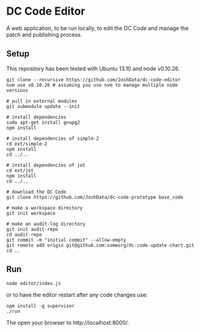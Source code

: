 DC Code Editor
==============

A web application, to be run locally, to edit the DC Code and manage the
patch and publishing process.

Setup
-----

This repository has been tested with Ubuntu 13.10 and node v0.10.26.

	git clone --recursive https://github.com/JoshData/dc-code-editor
	nvm use v0.10.26 # assuming you use nvm to manage multiple node versions

	# pull in external modules
	git submodule update --init

	# install dependencies
	sudo apt-get install gnupg2
	npm install

	# install dependencies of simple-2
	cd ext/simple-2
	npm install
	cd ../..

	# install dependencies of jot
	cd ext/jot
	npm install
	cd ../..

	# download the DC Code
	git clone https://github.com/JoshData/dc-code-prototype base_code

	# make a workspace directory
	git init workspace

	# make an audit-log directory
	git init audit-repo
	cd audit-repo
	git commit -m "initial commit" --allow-empty
	git remote add origin git@github.com:someorg/dc-code-update-chart.git
	cd ..

Run
---

	node editor/index.js

or to have the editor restart after any code changes use:

	npm install -g supervisor
	./run

The open your browser to http://localhost:8000/.

